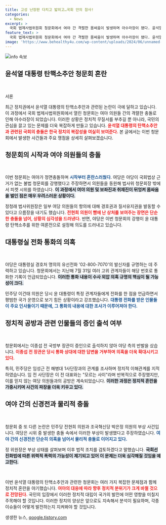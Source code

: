 ```yaml
---
title: 고성 난장판 다치고 밟히고…국회 안의 참사!
categories:
  - News
excerpt: >
  국회 법제사법위원회 청문회에서 여야 간 격렬한 몸싸움이 발생하며 아수라장이 됐다. 윤석열 대통령 탄핵소추안 발의 청원이 주요 쟁점으로 부각된 가운데, 현장에서는 의원들의 상처와 갈등이 격화되고 있다.
feature_text: >
  국회 법제사법위원회 청문회에서 여야 간 격렬한 몸싸움이 발생하며 아수라장이 됐다. 윤석열 대통령 탄핵소추안 발의 청원이 주요 쟁점으로 부각된 가운데, 현장에서는 의원들의 상처와 갈등이 격화되고 있다.
image: 'https://www.behealthy4u.com/wp-content/uploads/2024/06/unnamed-file.png'
---
```


<p><img src="https://www.behealthy4u.com/wp-content/uploads/2024/06/unnamed-file.png" alt="info 속보" /></p>

<h2 data-ke-size="size26">윤석열 대통령 탄핵소추안 청문회 혼란</h2>

<p data-ke-size="size16">&nbsp;</p>

<p>서론</p>

<p>최근 정치권에서 윤석열 대통령의 탄핵소추안과 관련된 논란이 극에 달하고 있습니다. 이 과정에서 국회 법제사법위원회에서 열린 청문회는 여야 의원들 간의 격렬한 충돌로 인해 아수라장이 되었습니다. 이러한 상황은 정치적 무질서를 부추길 뿐 아니라, 국민의 관심을 끌고 있는 문제를 더욱 복잡하게 만들고 있습니다. <b><span style="color: #ee2323;">윤석열 대통령의 탄핵소추안과 관련된 국회의 충돌은 한국 정치의 복잡성을 여실히 보여준다.</span></b> 본 글에서는 이번 청문회에서 발생한 사건들과 주요 쟁점을 상세히 살펴보겠습니다.</p>

<h2 data-ke-size="size26">청문회의 시작과 여야 의원들의 충돌</h2>

<p data-ke-size="size16">&nbsp;</p>

<p>이번 청문회는 여야가 정면충돌하며 <b><span style="color: #1a5490;">시작부터 혼란스러웠다</span></b>. 여당은 야당이 국회법상 근거가 없는 불법 청문회를 강행했다고 주장하면서 의원들을 동원해 법사위 청문회장 밖에서 피켓 시위를 하였습니다. <b><span style="background-color: #21538527;">이 과정에서 여야 의원 및 보좌진과 취재진이 뒤엉켜 몸싸움을 벌인 점은 매우 우려스러운 상황이다.</span></b></p>

<p>정청래 법사위원장은 일부 여당 의원들의 항의에 대해 경호권과 질서유지권을 발동할 수 있다고 으름장을 내기도 했습니다. <b><span style="color: #ee2323;">전현희 의원이 뺨에 난 상처를 보여주는 장면은 단순한 충돌을 넘어, 상황의 심각성을 드러낸다.</span></b> 반면, 야당은 이번 청문회의 강행이 윤 대통령 탄핵소추를 위한 여론전으로 설정해 의도를 드러내고 있습니다.</p>

<h2 data-ke-size="size26">대통령실 전화 통화의 의혹</h2>

<p data-ke-size="size16">&nbsp;</p>

<p>야당은 대통령실 경호처 명의의 유선전화 '02-800-7070'의 발신자를 규명하는 데 주력하고 있습니다. 청문회에서는 지난해 7월 31일 여러 고위 관계자들이 해당 번호로 통화한 기록이 언급되었습니다. <b><span style="background-color: #21538527;">이러한 통화 내용이 수사 외압 의혹 규명의 핵심이 될 가능성이 크다.</span></b> </p>

<p>민주당 이건태 의원은 당시 윤 대통령이 특정 관계자들에게 전화를 한 점을 언급하면서 평범한 국가 운영으로 보기 힘든 상황이라고 강조했습니다. <b><span style="color: #1a5490;">대통령 전화를 받은 인물들이 주요 인사들이기 때문에, 그 통화의 내용에 대한 조사가 이루어져야 한다.</span></b></p>

<h2 data-ke-size="size26">정치적 공방과 관련 인물들의 증인 출석 여부</h2>

<p data-ke-size="size16">&nbsp;</p>

<p>청문회에서는 이종섭 전 국방부 장관이 증인으로 출석하지 않아 야당 측의 반발을 샀습니다. <b><span style="color: #ee2323;">이종섭 전 장관은 당시 통화 상대에 대한 답변을 거부하며 의혹을 더욱 확대시키고 있다.</span></b> </p>

<p>특히, 민주당은 임성근 전 해병대 1사단장과의 관계를 조사하며 정치적 이해관계를 지적하였습니다. 임 전 사단장은 이 전 대표와는 "모르는 사이"라며 반복적으로 주장했지만, 이를 믿지 않는 여당 의원들과의 공방은 계속되었습니다. <b><span style="background-color: #21538527;">이러한 과정은 정치적 혼란을 가중시키며 사건의 파장을 더욱 키우고 있다.</span></b></p>

<h2 data-ke-size="size26">여야 간의 신경전과 물리적 충돌</h2>

<p data-ke-size="size16">&nbsp;</p>

<p>청문회 중 또 다른 논란은 민주당 전현희 의원과 조국혁신당 박은정 의원의 부상 사건입니다. 여당은 시위 중 발생한 충돌 속에서 이러한 부상이 발생했다고 주장하였습니다. <b><span style="color: #1a5490;">여야 간의 신경전은 단순히 의혹을 넘어서 물리적 충돌로 이어지고 있다.</span></b> </p>

<p>정 위원장은 부상 상태를 살펴보며 이후 법적 조치를 검토하겠다고 말했습니다. <b><span style="background-color: #21538527;">국회선진화법에 따른 위력적 폭력의 가능성이 제기되고 있어 이 문제는 더욱 심각해질 것임을 예고한다.</span></b></p>

<p data-ke-size="size16">&nbsp;</p>

<p>이번 윤석열 대통령의 탄핵소추안과 관련한 청문회는 여러 가지 복잡한 문제점과 함께 정치적 혼란을 야기했습니다. <b><span style="color: #ee2323;">여야의 대응에 따라 향후 정치적 분위기가 크게 바뀔 것으로 전망된다.</span></b> 국민의 입장에서 이러한 정치적 대립이 국가의 발전에 어떤 영향을 미칠지 주목해야 할 것입니다. 이러한 정치의 양상은 앞으로도 지속해서 분석이 필요하며, 각종 이슈들이 어떻게 발전하는지 지켜봐야 할 것입니다.</p>
생생한 뉴스, <a href="https://qoogle.tistory.com" rel="dofollow">qoogle.tistory.com</a>


